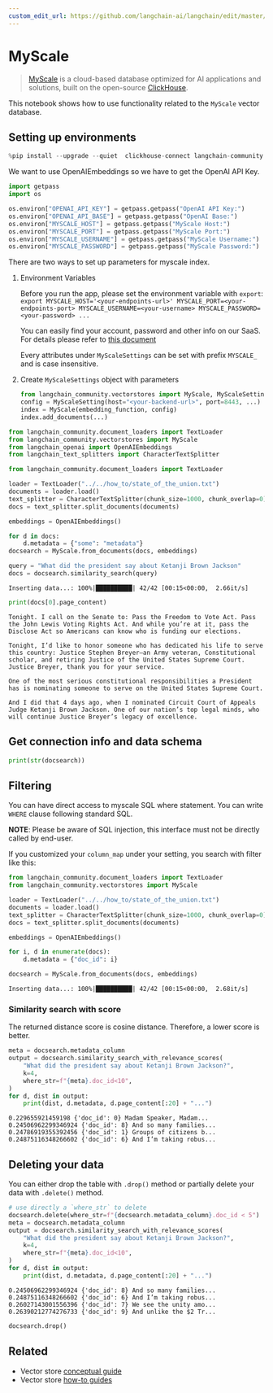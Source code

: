 ```yaml
---
custom_edit_url: https://github.com/langchain-ai/langchain/edit/master/docs/docs/integrations/vectorstores/myscale.ipynb
---
```

# MyScale

>[MyScale](https://docs.myscale.com/en/overview/) is a cloud-based database optimized for AI applications and solutions, built on the open-source [ClickHouse](https://github.com/ClickHouse/ClickHouse). 

This notebook shows how to use functionality related to the `MyScale` vector database.

## Setting up environments


```python
%pip install --upgrade --quiet  clickhouse-connect langchain-community
```

We want to use OpenAIEmbeddings so we have to get the OpenAI API Key.


```python
import getpass
import os

os.environ["OPENAI_API_KEY"] = getpass.getpass("OpenAI API Key:")
os.environ["OPENAI_API_BASE"] = getpass.getpass("OpenAI Base:")
os.environ["MYSCALE_HOST"] = getpass.getpass("MyScale Host:")
os.environ["MYSCALE_PORT"] = getpass.getpass("MyScale Port:")
os.environ["MYSCALE_USERNAME"] = getpass.getpass("MyScale Username:")
os.environ["MYSCALE_PASSWORD"] = getpass.getpass("MyScale Password:")
```

There are two ways to set up parameters for myscale index.

1. Environment Variables

    Before you run the app, please set the environment variable with `export`:
    `export MYSCALE_HOST='<your-endpoints-url>' MYSCALE_PORT=<your-endpoints-port> MYSCALE_USERNAME=<your-username> MYSCALE_PASSWORD=<your-password> ...`

    You can easily find your account, password and other info on our SaaS. For details please refer to [this document](https://docs.myscale.com/en/cluster-management/)

    Every attributes under `MyScaleSettings` can be set with prefix `MYSCALE_` and is case insensitive.

2. Create `MyScaleSettings` object with parameters


    ```python
    from langchain_community.vectorstores import MyScale, MyScaleSettings
    config = MyScaleSetting(host="<your-backend-url>", port=8443, ...)
    index = MyScale(embedding_function, config)
    index.add_documents(...)
    ```


```python
from langchain_community.document_loaders import TextLoader
from langchain_community.vectorstores import MyScale
from langchain_openai import OpenAIEmbeddings
from langchain_text_splitters import CharacterTextSplitter
```


```python
from langchain_community.document_loaders import TextLoader

loader = TextLoader("../../how_to/state_of_the_union.txt")
documents = loader.load()
text_splitter = CharacterTextSplitter(chunk_size=1000, chunk_overlap=0)
docs = text_splitter.split_documents(documents)

embeddings = OpenAIEmbeddings()
```


```python
for d in docs:
    d.metadata = {"some": "metadata"}
docsearch = MyScale.from_documents(docs, embeddings)

query = "What did the president say about Ketanji Brown Jackson"
docs = docsearch.similarity_search(query)
```
```output
Inserting data...: 100%|██████████| 42/42 [00:15<00:00,  2.66it/s]
```

```python
print(docs[0].page_content)
```
```output
Tonight. I call on the Senate to: Pass the Freedom to Vote Act. Pass the John Lewis Voting Rights Act. And while you’re at it, pass the Disclose Act so Americans can know who is funding our elections. 

Tonight, I’d like to honor someone who has dedicated his life to serve this country: Justice Stephen Breyer—an Army veteran, Constitutional scholar, and retiring Justice of the United States Supreme Court. Justice Breyer, thank you for your service. 

One of the most serious constitutional responsibilities a President has is nominating someone to serve on the United States Supreme Court. 

And I did that 4 days ago, when I nominated Circuit Court of Appeals Judge Ketanji Brown Jackson. One of our nation’s top legal minds, who will continue Justice Breyer’s legacy of excellence.
```
## Get connection info and data schema


```python
print(str(docsearch))
```

## Filtering

You can have direct access to myscale SQL where statement. You can write `WHERE` clause following standard SQL.

**NOTE**: Please be aware of SQL injection, this interface must not be directly called by end-user.

If you customized your `column_map` under your setting, you search with filter like this:


```python
from langchain_community.document_loaders import TextLoader
from langchain_community.vectorstores import MyScale

loader = TextLoader("../../how_to/state_of_the_union.txt")
documents = loader.load()
text_splitter = CharacterTextSplitter(chunk_size=1000, chunk_overlap=0)
docs = text_splitter.split_documents(documents)

embeddings = OpenAIEmbeddings()

for i, d in enumerate(docs):
    d.metadata = {"doc_id": i}

docsearch = MyScale.from_documents(docs, embeddings)
```
```output
Inserting data...: 100%|██████████| 42/42 [00:15<00:00,  2.68it/s]
```
### Similarity search with score

The returned distance score is cosine distance. Therefore, a lower score is better.


```python
meta = docsearch.metadata_column
output = docsearch.similarity_search_with_relevance_scores(
    "What did the president say about Ketanji Brown Jackson?",
    k=4,
    where_str=f"{meta}.doc_id<10",
)
for d, dist in output:
    print(dist, d.metadata, d.page_content[:20] + "...")
```
```output
0.229655921459198 {'doc_id': 0} Madam Speaker, Madam...
0.24506962299346924 {'doc_id': 8} And so many families...
0.24786919355392456 {'doc_id': 1} Groups of citizens b...
0.24875116348266602 {'doc_id': 6} And I’m taking robus...
```
## Deleting your data

You can either drop the table with `.drop()` method or partially delete your data with `.delete()` method.


```python
# use directly a `where_str` to delete
docsearch.delete(where_str=f"{docsearch.metadata_column}.doc_id < 5")
meta = docsearch.metadata_column
output = docsearch.similarity_search_with_relevance_scores(
    "What did the president say about Ketanji Brown Jackson?",
    k=4,
    where_str=f"{meta}.doc_id<10",
)
for d, dist in output:
    print(dist, d.metadata, d.page_content[:20] + "...")
```
```output
0.24506962299346924 {'doc_id': 8} And so many families...
0.24875116348266602 {'doc_id': 6} And I’m taking robus...
0.26027143001556396 {'doc_id': 7} We see the unity amo...
0.26390212774276733 {'doc_id': 9} And unlike the $2 Tr...
```

```python
docsearch.drop()
```


## Related

- Vector store [conceptual guide](/docs/concepts/#vector-stores)
- Vector store [how-to guides](/docs/how_to/#vector-stores)
